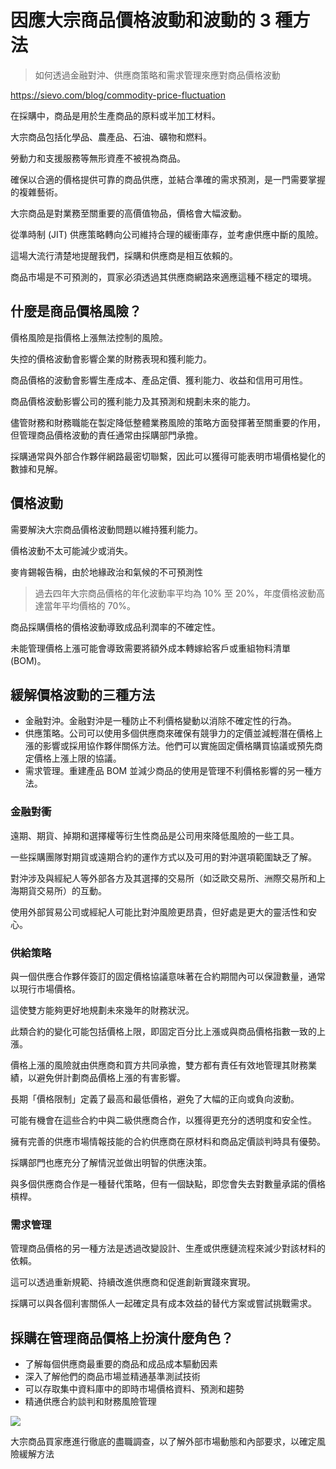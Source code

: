 # 因應大宗商品價格波動和波動的 3 種方法

> 如何透過金融對沖、供應商策略和需求管理來應對商品價格波動

<https://sievo.com/blog/commodity-price-fluctuation>

在採購中，商品是用於生產商品的原料或半加工材料。

大宗商品包括化學品、農產品、石油、礦物和燃料。

勞動力和支援服務等無形資產不被視為商品。

確保以合適的價格提供可靠的商品供應，並結合準確的需求預測，是一門需要掌握的複雜藝術。

大宗商品是對業務至關重要的高價值物品，價格會大幅波動。

從準時制 (JIT) 供應策略轉向公司維持合理的緩衝庫存，並考慮供應中斷的風險。

這場大流行清楚地提醒我們，採購和供應商是相互依賴的。

商品市場是不可預測的，買家必須透過其供應商網路來適應這種不穩定的環境。

## 什麼是商品價格風險？

價格風險是指價格上漲無法控制的風險。

失控的價格波動會影響企業的財務表現和獲利能力。

商品價格的波動會影響生產成本、產品定價、獲利能力、收益和信用可用性。

商品價格波動影響公司的獲利能力及其預測和規劃未來的能力。

儘管財務和財務職能在製定降低整體業務風險的策略方面發揮著至關重要的作用，但管理商品價格波動的責任通常由採購部門承擔。

採購通常與外部合作夥伴網路最密切聯繫，因此可以獲得可能表明市場價格變化的數據和見解。

## 價格波動

需要解決大宗商品價格波動問題以維持獲利能力。

價格波動不太可能減少或消失。

麥肯錫報告稱，由於地緣政治和氣候的不可預測性

> 過去四年大宗商品價格的年化波動率平均為 10% 至 20%，年度價格波動高達當年平均價格的 70%。

商品採購價格的價格波動導致成品利潤率的不確定性。

未能管理價格上漲可能會導致需要將額外成本轉嫁給客戶或重組物料清單 (BOM)。

## 緩解價格波動的三種方法

- 金融對沖。金融對沖是一種防止不利價格變動以消除不確定性的行為。
- 供應策略。公司可以使用多個供應商來確保有競爭力的定價並減輕潛在價格上漲的影響或採用協作夥伴關係方法。他們可以實施固定價格購買協議或預先商定價格上漲上限的協議。
- 需求管理。重建產品 BOM 並減少商品的使用是管理不利價格影響的另一種方法。

### 金融對衝

遠期、期貨、掉期和選擇權等衍生性商品是公司用來降低風險的一些工具。

一些採購團隊對期貨或遠期合約的運作方式以及可用的對沖選項範圍缺乏了解。

對沖涉及與經紀人等外部各方及其選擇的交易所（如泛歐交易所、洲際交易所和上海期貨交易所）的互動。

使用外部貿易公司或經紀人可能比對沖風險更昂貴，但好處是更大的靈活性和安心。

### 供給策略

與一個供應合作夥伴簽訂的固定價格協議意味著在合約期間內可以保證數量，通常以現行市場價格。

這使雙方能夠更好地規劃未來幾年的財務狀況。

此類合約的變化可能包括價格上限，即固定百分比上漲或與商品價格指數一致的上漲。

價格上漲的風險就由供應商和買方共同承擔，雙方都有責任有效地管理其財務業績，以避免併計劃商品價格上漲的有害影響。

長期「價格限制」定義了最高和最低價格，避免了大幅的正向或負向波動。

可能有機會在這些合約中與二級供應商合作，以獲得更充分的透明度和安全性。

擁有完善的供應市場情報技能的合約供應商在原材料和商品定價談判時具有優勢。

採購部門也應充分了解情況並做出明智的供應決策。

與多個供應商合作是一種替代策略，但有一個缺點，即您會失去對數量承諾的價格槓桿。

### 需求管理

管理商品價格的另一種方法是透過改變設計、生產或供應鏈流程來減少對該材料的依賴。

這可以透過重新規範、持續改進供應商和促進創新實踐來實現。

採購可以與各個利害關係人一起確定具有成本效益的替代方案或嘗試挑戰需求。

## 採購在管理商品價格上扮演什麼角色？

- 了解每個供應商最重要的商品和成品成本驅動因素
- 深入了解他們的商品市場並精通基準測試技術
- 可以存取集中資料庫中的即時市場價格資料、預測和趨勢
- 精通供應合約談判和財務風險管理

![](https://sievo.com/hs-fs/hubfs/DM%20forecast.png?width=1344&amp;name=DM%20forecast.png)

大宗商品買家應進行徹底的盡職調查，以了解外部市場動態和內部要求，以確定風險緩解方法